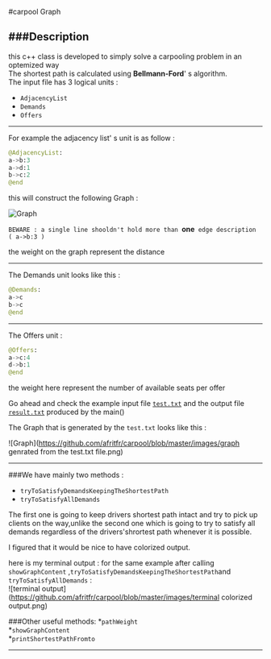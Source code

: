 #carpool Graph

###Description 
---
this c++ class is developed to simply solve a carpooling problem in an optemized way  
The shortest path is calculated using **Bellmann-Ford**' s algorithm.  
The input file has 3 logical units : 
  * `AdjacencyList` 
  * `Demands`
  * `Offers`
  
---
For example the adjacency list' s unit is as follow :
```python
@AdjacencyList:
a->b:3
a->d:1
b->c:2
@end
```

this will construct the following Graph :

![Graph](https://github.com/afritfr/carpool/blob/master/images/example.png)  

`BEWARE : a single line shooldn't hold more than `**one**` edge description ( a->b:3 )` 

the weight on the graph represent the distance

---
The Demands unit looks like this :  
```python
@Demands:
a->c
b->c
@end
```

---

The Offers unit :  
```python
@Offers:
a->c:4
d->b:1
@end
```

the weight here represent the number of available seats per offer

Go ahead and check the example input file [`test.txt`](https://github.com/afritfr/carpool/blob/master/test.txt) and the output file [`result.txt`](https://github.com/afritfr/carpool/blob/master/result.txt) produced by the main()   

The Graph that is generated by the `test.txt` looks like this :

![Graph](https://github.com/afritfr/carpool/blob/master/images/graph genrated from the test.txt file.png)

---

###We have mainly two methods : 
  * `tryToSatisfyDemandsKeepingTheShortestPath`
  * `tryToSatisfyAllDemands`

The first one is going to keep drivers shortest path intact and try to pick up clients on the way,unlike the second one which is going to try to satisfy all demands regardless of the drivers'shrortest path whenever it is possible.

I figured that it would be nice to have colorized output.

here is my terminal output : for the same example after calling `showGraphContent` ,`tryToSatisfyDemandsKeepingTheShortestPath`and `tryToSatisfyAllDemands` :  
![terminal output](https://github.com/afritfr/carpool/blob/master/images/terminal colorized output.png)

###Other useful methods:
  *`pathWeight`  
  *`showGraphContent`  
  *`printShortestPathFromto`  

---
